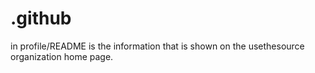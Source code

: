 # .github

in profile/README is the information that is shown on the usethesource organization home page.
